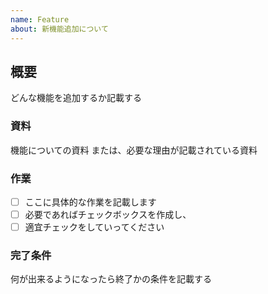 ```yaml
---
name: Feature
about: 新機能追加について
---
```


## 概要
どんな機能を追加するか記載する

### 資料
機能についての資料
または、必要な理由が記載されている資料

### 作業
- [ ] ここに具体的な作業を記載します
- [ ] 必要であればチェックボックスを作成し、
- [ ] 適宜チェックをしていってください

### 完了条件
何が出来るようになったら終了かの条件を記載する
